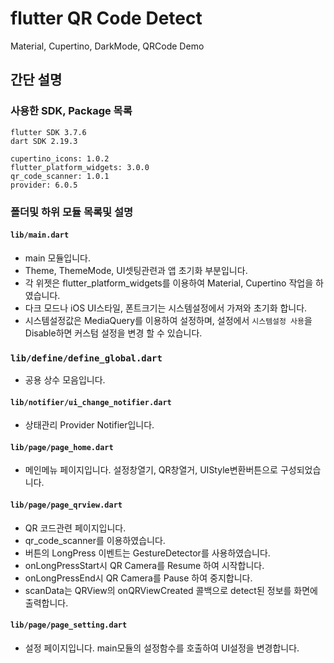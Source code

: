 # flutter QR Code Detect

Material, Cupertino, DarkMode, QRCode Demo

## 간단 설명

### 사용한 SDK, Package 목록

    flutter SDK 3.7.6                 
    dart SDK 2.19.3

    cupertino_icons: 1.0.2
    flutter_platform_widgets: 3.0.0
    qr_code_scanner: 1.0.1
    provider: 6.0.5

### 폴더및 하위 모듈 목록및 설명


#### `lib/main.dart`
- main 모듈입니다. 
- Theme, ThemeMode, UI셋팅관련과 앱 초기화 부분입니다.
- 각 위젯은 flutter_platform_widgets를 이용하여 Material, Cupertino 작업을 하였습니다.
- 다크 모드나 iOS UI스타일, 폰트크기는 시스템설정에서 가져와 초기화 합니다.
- 시스템설정값은 MediaQuery를 이용하여 설정하며, 설정에서 `시스템설정 사용`을 Disable하면 커스텀 설정을 변경 할 수 있습니다.
###  `lib/define/define_global.dart`
- 공용 상수 모음입니다.

####  `lib/notifier/ui_change_notifier.dart`
- 상태관리 Provider Notifier입니다.  


####  `lib/page/page_home.dart`
- 메인메뉴 페이지입니다. 설정창열기, QR창열거, UIStyle변환버튼으로 구성되었습니다.

####  `lib/page/page_qrview.dart`
- QR 코드관련 페이지입니다.
- qr_code_scanner를 이용하였습니다. 
- 버튼의 LongPress 이벤트는 GestureDetector를 사용하였습니다. 
- onLongPressStart시 QR Camera를 Resume 하여 시작합니다. 
- onLongPressEnd시 QR Camera를 Pause 하여 중지합니다. 
- scanData는 QRView의 onQRViewCreated 콜백으로 detect된 정보를 화면에 출력합니다. 

####  `lib/page/page_setting.dart`
- 설정 페이지입니다. main모듈의 설정함수를 호출하여 UI설정을 변경합니다.







